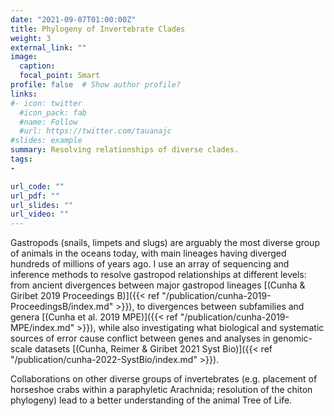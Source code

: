 ```yaml
---
date: "2021-09-07T01:00:00Z"
title: Phylogeny of Invertebrate Clades
weight: 3
external_link: ""
image:
  caption: 
  focal_point: Smart
profile: false  # Show author profile?
links:
#- icon: twitter
  #icon_pack: fab
  #name: Follow
  #url: https://twitter.com/tauanajc
#slides: example
summary: Resolving relationships of diverse clades.
tags:
-

url_code: ""
url_pdf: ""
url_slides: ""
url_video: ""
---
```


Gastropods (snails, limpets and slugs) are arguably the most diverse group of animals in the oceans today, with main lineages having diverged hundreds of millions of years ago. I use an array of sequencing and inference methods to resolve gastropod relationships at different levels: from ancient divergences between major gastropod lineages [(Cunha & Giribet 2019 Proceedings B)]({{< ref "/publication/cunha-2019-ProceedingsB/index.md" >}}), to divergences between subfamilies and genera [(Cunha et al. 2019 MPE)]({{< ref "/publication/cunha-2019-MPE/index.md" >}}), while also investigating what biological and systematic sources of error cause conflict between genes and analyses in genomic-scale datasets [(Cunha, Reimer & Giribet 2021 Syst Bio)]({{< ref "/publication/cunha-2022-SystBio/index.md" >}}).


Collaborations on other diverse groups of invertebrates (e.g. placement of horseshoe crabs within a paraphyletic Arachnida; resolution of the chiton phylogeny) lead to a better understanding of the animal Tree of Life.

<br>